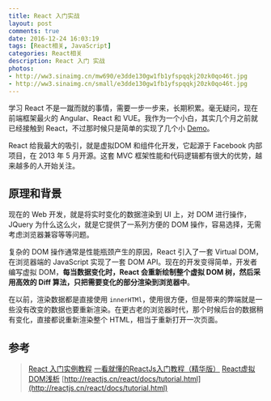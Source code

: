```yaml
---
title: React 入门实战
layout: post
comments: true
date: 2016-12-24 16:03:19
tags: [React相关, JavaScript]
categories: React相关
description: React 入门 实战
photos:
- http://ww3.sinaimg.cn/mw690/e3dde130gw1fb1yfspqqkj20zk0qo46t.jpg
- http://ww3.sinaimg.cn/small/e3dde130gw1fb1yfspqqkj20zk0qo46t.jpg
---
```

学习 React 不是一蹴而就的事情，需要一步一步来，长期积累。毫无疑问，现在前端框架最火的 Angular、React 和 VUE。我作为一个小白，其实几个月之前就已经接触到 React，不过那时候只是简单的实现了几个小 [Demo](https://github.com/songjinzhong/react-learning)。

<!--more-->

React 给我最大的吸引，就是虚拟DOM 和组件化开发，它起源于 Facebook 内部项目，在 2013 年 5 月开源。这套 MVC 框架性能和代码逻辑都有很大的优势，越来越多的人开始关注。

## 原理和背景

现在的 Web 开发，就是将实时变化的数据渲染到 UI 上，对 DOM 进行操作，JQuery 为什么这么火，就是它提供了一系列方便的 DOM 操作，容易选择，无需考虑浏览器兼容等等问题。

复杂的 DOM 操作通常是性能瓶颈产生的原因，React 引入了一套 Virtual DOM，在浏览器端的 JavaScript 实现了一套 DOM API。现在的开发变得简单，开发者编写虚拟 DOM，**每当数据变化时，React 会重新绘制整个虚拟 DOM 树，然后采用高效的 Diff 算法，只把需要变化的部分渲染到浏览器中**。

在以前，渲染数据都是直接使用 `innerHTMl`，使用很方便，但是带来的弊端就是一些没有改变的数据也要重新渲染。在更古老的浏览器时代，那个时候后台的数据稍有变化，直接都说重新渲染整个 HTML，相当于重新打开一次页面。

## 参考

>[React 入门实例教程](http://www.ruanyifeng.com/blog/2015/03/react.html)
>[一看就懂的ReactJs入门教程（精华版）](http://www.cocoachina.com/webapp/20150721/12692.html)
>[React虚拟DOM浅析](http://www.alloyteam.com/2015/10/react-virtual-analysis-of-the-dom/)
>[http://reactjs.cn/react/docs/tutorial.html](http://reactjs.cn/react/docs/tutorial.html)